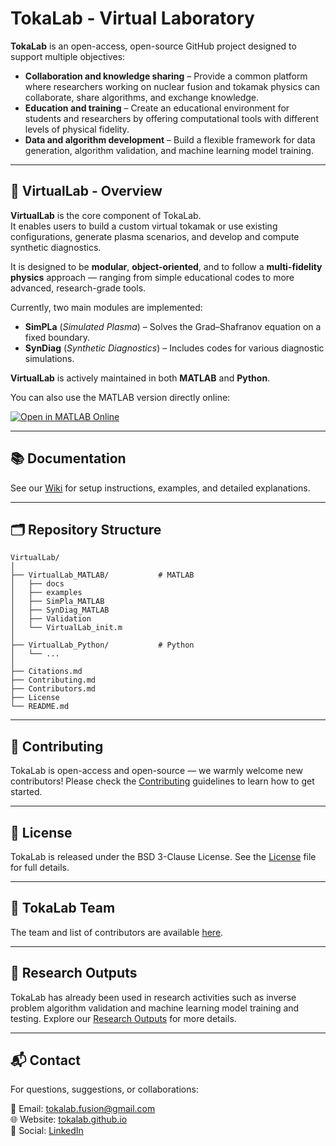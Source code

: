 # TokaLab - Virtual Laboratory

**TokaLab** is an open-access, open-source GitHub project designed to support multiple objectives:

* **Collaboration and knowledge sharing** – Provide a common platform where researchers working on nuclear fusion and tokamak physics can collaborate, share algorithms, and exchange knowledge.  
* **Education and training** – Create an educational environment for students and researchers by offering computational tools with different levels of physical fidelity.  
* **Data and algorithm development** – Build a flexible framework for data generation, algorithm validation, and machine learning model training.

---

## 🔬 VirtualLab - Overview

**VirtualLab** is the core component of TokaLab.  
It enables users to build a custom virtual tokamak or use existing configurations, generate plasma scenarios, and develop and compute synthetic diagnostics.  

It is designed to be **modular**, **object-oriented**, and to follow a **multi-fidelity physics** approach — ranging from simple educational codes to more advanced, research-grade tools.

Currently, two main modules are implemented:
* **SimPLa** (*Simulated Plasma*) – Solves the Grad–Shafranov equation on a fixed boundary.  
* **SynDiag** (*Synthetic Diagnostics*) – Includes codes for various diagnostic simulations.  

**VirtualLab** is actively maintained in both **MATLAB** and **Python**.

You can also use the MATLAB version directly online:

[![Open in MATLAB Online](https://www.mathworks.com/images/responsive/global/open-in-matlab-online.svg)](https://matlab.mathworks.com/open/github/v1?repo=TokaLab/VirtualLab)

---

## 📚 Documentation

See our [Wiki](https://github.com/TokaLab/VirtualLab/wiki) for setup instructions, examples, and detailed explanations.

---

## 🗂 Repository Structure

```plaintext
VirtualLab/
│
├── VirtualLab_MATLAB/           # MATLAB
│   ├── docs
│   ├── examples
│   ├── SimPla_MATLAB
│   ├── SynDiag_MATLAB
│   ├── Validation            
│   └── VirtualLab_init.m
│
├── VirtualLab_Python/           # Python
│   └── ...
│ 
├── Citations.md
├── Contributing.md
├── Contributors.md
├── License
└── README.md             
```

---
## 🤝 Contributing

TokaLab is open-access and open-source — we warmly welcome new contributors!
Please check the [Contributing](./Contributing) guidelines to learn how to get started.

---
## 📄 License

TokaLab is released under the BSD 3-Clause License.
See the [License](./License) file for full details.

---
## 👥 TokaLab Team
The team and list of contributors are available [here](./Contributors).  

--- 
## 🧪 Research Outputs

TokaLab has already been used in research activities such as inverse problem algorithm validation and machine learning model training and testing. Explore our [Research Outputs](https://tokalab.github.io/Publications/) for more details.

---
## 📬 Contact

For questions, suggestions, or collaborations:

📧 Email: [tokalab.fusion@gmail.com](mailto:tokalab.fusion@gmail.com)  
🌐 Website: [tokalab.github.io](https://tokalab.github.io/)  
💼 Social: [LinkedIn](https://www.linkedin.com/company/tokalab-fusion/)  

